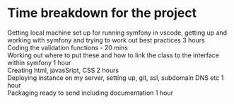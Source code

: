 <h1>Time breakdown for the project</h1>

Getting local machine set up for running symfony in vscode, getting up and working with symfony and trying to work out best practices 3 hours<br>
Coding the validation functions - 20 mins<br>
Working out where to put these and how to link the class to the interface within symfony 1 hour<br>
Creating html, javasSript, CSS 2 hours<br>
Deploying instance on my server, setting up, git, ssl, subdomain DNS etc 1 hour <br>
Packaging ready to send including documentation 1 hour
